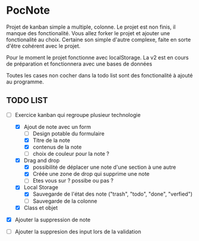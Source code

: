 # PocNote
Projet de kanban simple a multiple, colonne.
Le projet est non finis, il manque des fonctionalité.
Vous allez forker le projet et ajouter une fonctionalité au choix.
Certaine son simple d'autre complexe, faite en sorte d'être cohérent avec le projet.

Pour le moment le projet fonctionne avec localStorage.
La v2 est en cours de préparation et fonctionnera avec une bases de données  

Toutes les cases non cocher dans la todo list sont des fonctionalité à ajouté au programme.

## TODO LIST

- [ ] Exercice kanban qui regroupe plusieur technologie  
    - [x] Ajout de note avec un form
        - [ ] Design potable du formulaire  
        - [x] Titre de la note  
        - [x] contenus de la note  
        - [ ] choix de couleur pour la note ?  
    - [x] Drag and drop  
        - [x] possibilité de déplacer une note d'une section à une autre   
        - [x] Créée une zone de drop qui supprime une note  
        - [ ] Etes vous sur ? possibe ou pas ?   
    - [x] Local Storage  
        - [x] Sauvegarde de l'état des note ("trash", "todo", "done", "verfied")  
        - [ ] Sauvegarde de la colonne   
    - [x] Class et objet   

- [x] Ajouter la suppression de note  
- [ ] Ajouter la suppresion des input lors de la validation  

